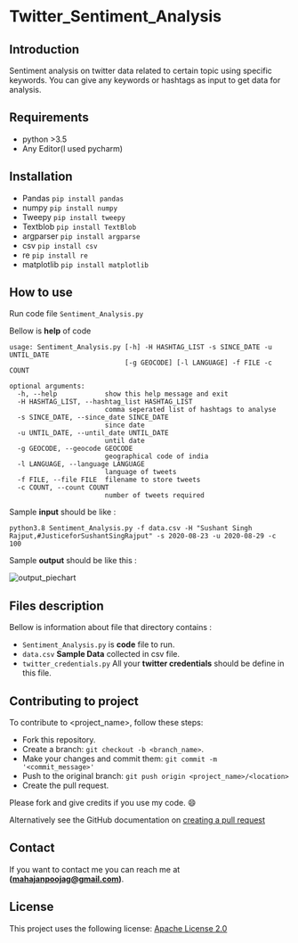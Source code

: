 # Twitter_Sentiment_Analysis

## Introduction
Sentiment analysis on twitter data related to certain topic using specific keywords.
You can give any keywords or hashtags as input to get data for analysis.

## Requirements
- python >3.5
- Any Editor(I used pycharm)

## Installation
- Pandas `pip install pandas`
- numpy  `pip install numpy`
- Tweepy `pip install tweepy`
- Textblob `pip install TextBlob`
- argparser `pip install argparse`
- csv  `pip install csv`
- re  `pip install re`
- matplotlib `pip install matplotlib`


## How to use

Run code file `Sentiment_Analysis.py`

Bellow is __help__ of code
```
usage: Sentiment_Analysis.py [-h] -H HASHTAG_LIST -s SINCE_DATE -u UNTIL_DATE
                             [-g GEOCODE] [-l LANGUAGE] -f FILE -c COUNT

optional arguments:
  -h, --help            show this help message and exit
  -H HASHTAG_LIST, --hashtag_list HASHTAG_LIST
                        comma seperated list of hashtags to analyse
  -s SINCE_DATE, --since_date SINCE_DATE
                        since date
  -u UNTIL_DATE, --until_date UNTIL_DATE
                        until date
  -g GEOCODE, --geocode GEOCODE
                        geographical code of india
  -l LANGUAGE, --language LANGUAGE
                        language of tweets
  -f FILE, --file FILE  filename to store tweets
  -c COUNT, --count COUNT
                        number of tweets required

```

Sample __input__ should be like :
```
python3.8 Sentiment_Analysis.py -f data.csv -H "Sushant Singh Rajput,#JusticeforSushantSingRajput" -s 2020-08-23 -u 2020-08-29 -c 100

```

Sample __output__ should be like this :


![output_piechart](https://github.com/poojagmahajan/Twitter_Sentiment_Analysis/blob/master/output_piechart.png)


## Files description
Bellow is information about file that directory contains :

- `Sentiment_Analysis.py` is __code__ file to run. 
- `data.csv` __Sample Data__ collected in csv file.
- `twitter_credentials.py` All your __twitter credentials__ should be define in this file. 


## Contributing to project
To contribute to <project_name>, follow these steps:

- Fork this repository.
- Create a branch: `git checkout -b <branch_name>`.
- Make your changes and commit them: `git commit -m '<commit_message>'`
- Push to the original branch: `git push origin <project_name>/<location>`
- Create the pull request.

Please fork and give credits if you use my code. :smile:

Alternatively see the GitHub documentation on [creating a pull request](https://docs.github.com/en/github/collaborating-with-issues-and-pull-requests/creating-a-pull-request)

 
## Contact
If you want to contact me you can reach me at __(mahajanpoojag@gmail.com)__.


## License 
This project uses the following license:
[Apache License 2.0](https://github.com/poojagmahajan/Twitter_Sentiment_Analysis/blob/master/LICENSE.txt)


